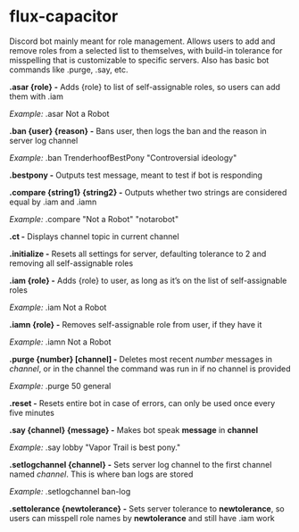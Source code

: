 # flux-capacitor
Discord bot mainly meant for role management. Allows users to add and remove roles from a selected list to themselves, with build-in tolerance for misspelling that is customizable to specific servers. Also has basic bot commands like .purge, .say, etc.
        
**.asar {role} -** Adds {role} to list of self-assignable roles, so users can add them with .iam
        
*Example:* .asar Not a Robot

**.ban {user} {reason} -** Bans user, then logs the ban and the reason in server log channel
        
*Example:* .ban TrenderhoofBestPony "Controversial ideology"

**.bestpony -** Outputs test message, meant to test if bot is responding

**.compare {string1} {string2} -** Outputs whether two strings are considered equal by .iam and .iamn
        
*Example:* .compare "Not a Robot" "notarobot"

**.ct -** Displays channel topic in current channel

**.initialize -** Resets all settings for server, defaulting tolerance to 2 and removing all self-assignable roles

**.iam {role} -** Adds {role} to user, as long as it’s on the list of self-assignable roles
        
*Example:* .iam Not a Robot

**.iamn {role} -** Removes self-assignable role from user, if they have it
        
*Example:* .iamn Not a Robot
              
**.purge {number} [channel] -** Deletes most recent *number* messages in *channel*, or in the channel the command was run in if no channel is provided
        
*Example:* .purge 50 general
  
**.reset -** Resets entire bot in case of errors, can only be used once every five minutes

**.say {channel} {message} -** Makes bot speak **message** in **channel**
        
*Example:* .say lobby "Vapor Trail is best pony."

**.setlogchannel {channel} -** Sets server log channel to the first channel named *channel*. This is where ban logs are stored
        
*Example:* .setlogchannel ban-log

**.settolerance {newtolerance} -** Sets server tolerance to **newtolerance**, so users can misspell role names by **newtolerance** and still have .iam work
